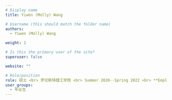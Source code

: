 ```yaml
---
# Display name
title: Yiwen (Molly) Wang

# Username (this should match the folder name)
authors:
  - Yiwen (Molly) Wang

weight: 2

# Is this the primary user of the site?
superuser: false

website: ""

# Role/position
role: 硕士 <br> 罗切斯特理工学院 <br> Summer 2020--Spring 2022 <br> **Employment** --   University of Maryland, College Park <br> **Position** -- PhD Student
user_groups:
  - 毕业生
---
```

